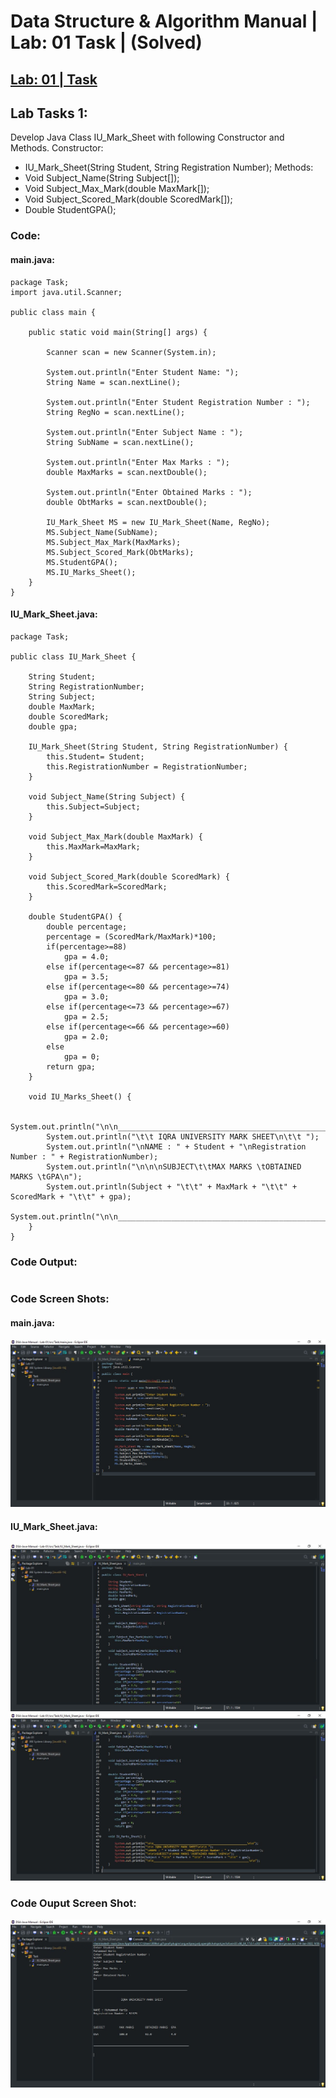 # Data Structure & Algorithm Manual | Lab: 01 Task | (Solved)
## [Lab: 01 | Task](https://github.com/H-R-S/DSA-Java-Manual/blob/main/Lab-01/Readme/Lab_01_Task.md)
Lab Tasks 1:
-
Develop Java Class IU_Mark_Sheet with following Constructor and Methods.
Constructor:
- IU_Mark_Sheet(String Student, String Registration Number);
Methods: 
- Void Subject_Name(String Subject[]);
- Void Subject_Max_Mark(double MaxMark[]);
- Void Subject_Scored_Mark(double ScoredMark[]);
- Double StudentGPA();
### Code:
#### main.java:
```
package Task;
import java.util.Scanner;

public class main {
	
	public static void main(String[] args) {
		
		Scanner scan = new Scanner(System.in);
		
		System.out.println("Enter Student Name: ");
		String Name = scan.nextLine();
		
		System.out.println("Enter Student Registration Number : ");
		String RegNo = scan.nextLine();
		
		System.out.println("Enter Subject Name : ");
		String SubName = scan.nextLine();
		
		System.out.println("Enter Max Marks : ");
		double MaxMarks = scan.nextDouble();
		
		System.out.println("Enter Obtained Marks : ");
		double ObtMarks = scan.nextDouble();
		
		IU_Mark_Sheet MS = new IU_Mark_Sheet(Name, RegNo);
		MS.Subject_Name(SubName);
		MS.Subject_Max_Mark(MaxMarks);
		MS.Subject_Scored_Mark(ObtMarks);
		MS.StudentGPA();
		MS.IU_Marks_Sheet();
	}
}
```
#### IU_Mark_Sheet.java:
```
package Task;

public class IU_Mark_Sheet {
	
	String Student;
	String RegistrationNumber;
	String Subject;	
	double MaxMark;
	double ScoredMark;
	double gpa;
	
	IU_Mark_Sheet(String Student, String RegistrationNumber) {
		this.Student= Student;
		this.RegistrationNumber = RegistrationNumber;
	}
	
	void Subject_Name(String Subject) {
		this.Subject=Subject;
	}
	
	void Subject_Max_Mark(double MaxMark) {
		this.MaxMark=MaxMark;
	}
	
	void Subject_Scored_Mark(double ScoredMark) {
		this.ScoredMark=ScoredMark;
	}
	
	double StudentGPA() {
		double percentage;
		percentage = (ScoredMark/MaxMark)*100;
		if(percentage>=88)
			gpa = 4.0;
		else if(percentage<=87 && percentage>=81)
			gpa = 3.5;
		else if(percentage<=80 && percentage>=74)
			gpa = 3.0;
		else if(percentage<=73 && percentage>=67)
			gpa = 2.5;
		else if(percentage<=66 && percentage>=60)
			gpa = 2.0;
		else
			gpa = 0;
		return gpa;
	}
	
	void IU_Marks_Sheet() {
		
		System.out.println("\n\n__________________________________________________________\n\n");
		System.out.println("\t\t IQRA UNIVERSITY MARK SHEET\n\t\t ");
		System.out.println("\nNAME : " + Student + "\nRegistration Number : " + RegistrationNumber);
		System.out.println("\n\n\nSUBJECT\t\tMAX MARKS \tOBTAINED MARKS \tGPA\n");
		System.out.println(Subject + "\t\t" + MaxMark + "\t\t" + ScoredMark + "\t\t" + gpa);
		System.out.println("\n\n___________________________________________________________\n\n");
	}
}
```
### Code Output:
```
```
### Code Screen Shots:
#### main.java:
![main.java](https://github.com/H-R-S/DSA-Java-Manual/blob/main/Lab-01/ScreenShots/Task/Code/main.jpg)
#### IU_Mark_Sheet.java:
![IU_Mark_Sheet.java SS1](https://github.com/H-R-S/DSA-Java-Manual/blob/main/Lab-01/ScreenShots/Task/Code/ms_ss1.JPG)
![IU_Mark_Sheet.java SS2](https://github.com/H-R-S/DSA-Java-Manual/blob/main/Lab-01/ScreenShots/Task/Code/ms_ss2.JPG)
### Code Ouput Screen Shot:
![output](https://github.com/H-R-S/DSA-Java-Manual/blob/main/Lab-01/ScreenShots/Task/Output/output.JPG)